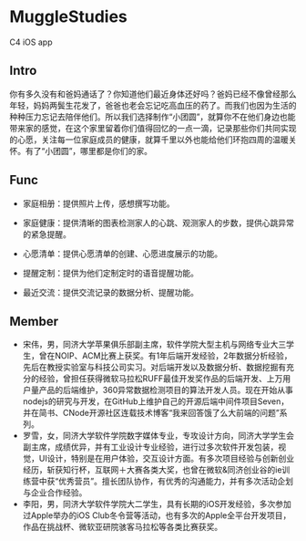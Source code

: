 # MuggleStudies
C4 iOS app

## Intro

你有多久没有和爸妈通话了？你知道他们最近身体还好吗？爸妈已经不像曾经那么年轻，妈妈两鬓生花发了，爸爸也老会忘记吃高血压的药了。而我们也因为生活的种种压力忘记去陪伴他们。所以我们选择制作“小团圆”，就算你不在他们身边也能带来家的感觉，在这个家里留着你们值得回忆的一点一滴，记录那些你们共同实现的心愿，关注每一位家庭成员的健康，就算千里以外也能给他们环抱四周的温暖关怀。有了“小团圆”，哪里都是你们的家。

## Func

- 家庭相册：提供照片上传，感想撰写功能。


- 家庭健康：提供清晰的图表检测家人的心跳、观测家人的步数，提供心跳异常的紧急提醒。


- 心愿清单：提供心愿清单的创建、心愿进度展示的功能。


- 提醒定制：提供为他们定制定时的语音提醒功能。


- 最近交流：提供交流记录的数据分析、提醒功能。

## Member

- 宋伟，男，同济大学苹果俱乐部副主席，软件学院大型主机与网络专业大三学生，曾在NOIP、ACM比赛上获奖。有1年后端开发经验，2年数据分析经验，先后在教授实验室与科技公司实习。对后端开发以及数据分析、数据挖掘有充分的经验，曾担任获得微软马拉松RUFF最佳开发奖作品的后端开发、上万用户量产品的后端维护，360异常数据检测项目的算法开发人员。现在开始从事nodejs的研究与开发，在GitHub上维护自己的开源后端中间件项目Seven，并在简书、CNode开源社区连载技术博客“我来回答饿了么大前端的问题”系列。
- 罗雪，女，同济大学软件学院数字媒体专业，专攻设计方向，同济大学学生会副主席，成绩优异，并有工业设计专业经验，进行过多次软件开发包装，视觉，UI设计，特别是在用户体验，交互设计方面。有多次项目经验与创新创业经历，斩获知行杯，互联网＋大赛各类大奖，也曾在微软&同济创业谷的ie训练营中获“优秀营员”。擅长团队协作，有优秀的沟通能力，并有多次活动企划与企业合作经验。
- 李阳，男，同济大学软件学院大二学生，具有长期的iOS开发经验，多次参加过Apple举办的iOS Club冬令营等活动，也有多次的Apple全平台开发项目，作品在挑战杯、微软亚研院骇客马拉松等各类比赛获奖。